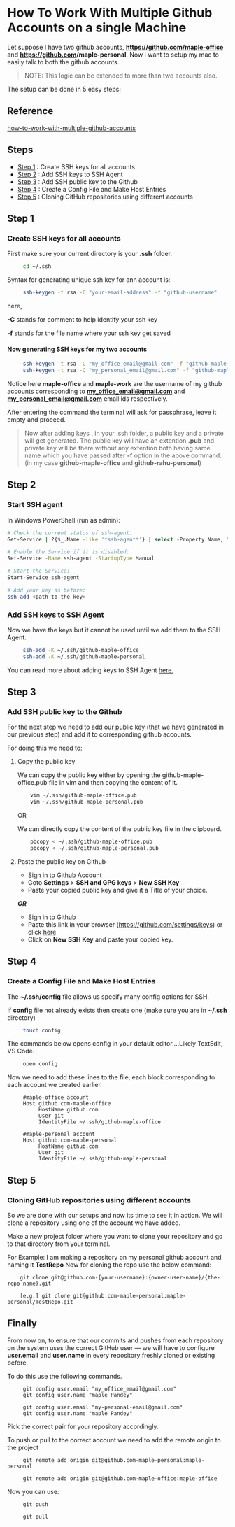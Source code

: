 # How To Work With Multiple Github Accounts on a single Machine

Let suppose I have two github accounts, **<https://github.com/maple-office>** and **<https://github.com>/maple-personal**. Now i want to setup my mac to easily talk to both the github accounts.

> NOTE: This logic can be extended to more than two accounts also.

The setup can be done in 5 easy steps:

## Reference

[how-to-work-with-multiple-github-accounts](https://dev.to/terieyenike/how-to-work-with-multiple-github-accounts-3eh9)

## Steps

- [Step 1](#step-1) : Create SSH keys for all accounts
- [Step 2](#step-2) : Add SSH keys to SSH Agent
- [Step 3](#step-3) : Add SSH public key to the Github
- [Step 4](#step-4) : Create a Config File and Make Host Entries
- [Step 5](#step-5) : Cloning GitHub repositories using different accounts

## Step 1

### Create SSH keys for all accounts

First make sure your current directory is your **.ssh** folder.

```sh
     cd ~/.ssh
```

Syntax for generating unique ssh key for ann account is:

```sh
     ssh-keygen -t rsa -C "your-email-address" -f "github-username"
```

here,

**-C** stands for comment to help identify your ssh key

**-f** stands for the file name where your ssh key get saved

#### Now generating SSH keys for my two accounts

```sh
     ssh-keygen -t rsa -C "my_office_email@gmail.com" -f "github-maple-office"
     ssh-keygen -t rsa -C "my_personal_email@gmail.com" -f "github-maple-personal"
```

Notice here **maple-office** and **maple-work** are the username of my github accounts corresponding to **<my_office_email@gmail.com>** and **<my_personal_email@gmail.com>** email ids respectively.

After entering the command the terminal will ask for passphrase, leave it empty and proceed.

> Now after adding keys , in your .ssh folder, a public key and a private will get generated.
> The public key will have an extention **.pub** and private key will be there without any extention both having same name which you have passed after **-f** option in the above command. (in my case **github-maple-office** and **github-rahu-personal**)

## Step 2

### Start SSH agent

In Windows PowerShell (run as admin):

```sh
# Check the current status of ssh-agent:
Get-Service | ?{$_.Name -like '*ssh-agent*'} | select -Property Name, StartType, Status

# Enable the Service if it is disabled:
Set-Service -Name ssh-agent -StartupType Manual

# Start the Service:
Start-Service ssh-agent

# Add your key as before:
ssh-add <path to the key>
```

### Add SSH keys to SSH Agent

Now we have the keys but it cannot be used until we add them to the SSH Agent.

```sh
     ssh-add -K ~/.ssh/github-maple-office
     ssh-add -K ~/.ssh/github-maple-personal
```

You can read more about adding keys to SSH Agent [here.](https://help.github.com/en/github/authenticating-to-github/generating-a-new-ssh-key-and-adding-it-to-the-ssh-agent)

## Step 3

### Add SSH public key to the Github

For the next step we need to add our public key (that we have generated in our previous step) and add it to corresponding github accounts.

For doing this we need to:

1. Copy the public key

    We can copy the public key either by opening the github-maple-office.pub file in vim and then copying the content of it.

    ```sh
        vim ~/.ssh/github-maple-office.pub
        vim ~/.ssh/github-maple-personal.pub
    ```

    OR

    We can directly copy the content of the public key file in the clipboard.

    ```sh
        pbcopy < ~/.ssh/github-maple-office.pub
        pbcopy < ~/.ssh/github-maple-personal.pub
    ```

2. Paste the public key on Github

   - Sign in to Github Account
   - Goto **Settings** > **SSH and GPG keys** > **New SSH Key**
   - Paste your copied public key and give it a Title of your choice.

   _**OR**_

   - Sign in to Github
   - Paste this link in your browser (<https://github.com/settings/keys>) or click [here](https://github.com/settings/keys)
   - Click on **New SSH Key** and paste your copied key.

## Step 4

### Create a Config File and Make Host Entries

The **~/.ssh/config** file allows us specify many config options for SSH.

If **config** file not already exists then create one (make sure you are in **~/.ssh** directory)

```sh
     touch config
```

The commands below opens config in your default editor....Likely TextEdit, VS Code.

```sh
     open config
```

Now we need to add these lines to the file, each block corresponding to each account we created earlier.

```config
     #maple-office account
     Host github.com-maple-office
          HostName github.com
          User git
          IdentityFile ~/.ssh/github-maple-office

     #maple-personal account
     Host github.com-maple-personal
          HostName github.com
          User git
          IdentityFile ~/.ssh/github-maple-personal
```

## Step 5

### Cloning GitHub repositories using different accounts

So we are done with our setups and now its time to see it in action. We will clone a repository using one of the account we have added.

Make a new project folder where you want to clone your repository and go to that directory from your terminal.

For Example:
I am making a repository on my personal github account and naming it **TestRepo**
Now for cloning the repo use the below command:

 ```git
     git clone git@github.com-{your-username}:{owner-user-name}/{the-repo-name}.git

     [e.g.] git clone git@github.com-maple-personal:maple-personal/TestRepo.git
 ```

## Finally

From now on, to ensure that our commits and pushes from each repository on the system uses the correct GitHub user — we will have to configure **user.email** and **user.name** in every repository freshly cloned or existing before.

To do this use the following commands.

```git
     git config user.email "my_office_email@gmail.com"
     git config user.name "maple Pandey"
     
     git config user.email "my-personal-email@gmail.com"
     git config user.name "maple Pandey"
```

Pick the correct pair for your repository accordingly.

To push or pull to the correct account we need to add the remote origin to the project

```git
     git remote add origin git@github.com-maple-personal:maple-personal
     
     git remote add origin git@github.com-maple-office:maple-office
```

Now you can use:

```git
     git push
     
     git pull
```
